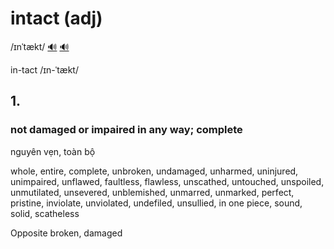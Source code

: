 # intact (adj)

/ɪnˈtækt/ [🔊](https://www.oxfordlearnersdictionaries.com/media/english/uk_pron/l/lif/lift_/lift__gb_2.mp3) [🔊](https://www.oxfordlearnersdictionaries.com/media/english/us_pron/l/lif/lift_/lift__us_1.mp3)

in-tact /ɪn-ˈtækt/

## 1.

### not damaged or impaired in any way; complete

nguyên vẹn, toàn bộ

whole, entire, complete, unbroken, undamaged, unharmed, uninjured, unimpaired, unflawed, faultless, flawless, unscathed, untouched, unspoiled, unmutilated, unsevered, unblemished, unmarred, unmarked, perfect, pristine, inviolate, unviolated, undefiled, unsullied, in one piece, sound, solid, scatheless

Opposite broken, damaged